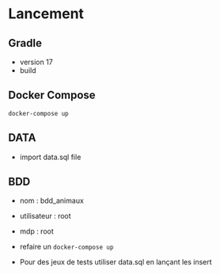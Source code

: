 # Lancement
## Gradle
- version 17
- build

## Docker Compose
`docker-compose up`

## DATA
- import data.sql file

## BDD
- nom : bdd_animaux
- utilisateur : root
- mdp : root


- refaire un `docker-compose up`


- Pour des jeux de tests utiliser data.sql en lançant les insert